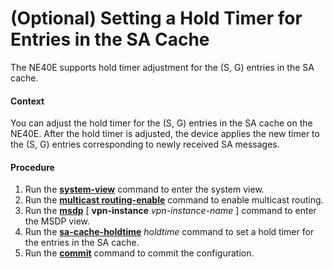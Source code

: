 (Optional) Setting a Hold Timer for Entries in the SA Cache
===========================================================

The NE40E supports hold timer adjustment for the (S, G) entries in the SA cache.

#### Context

You can adjust the hold timer for the (S, G) entries in the SA cache on the NE40E. After the hold timer is adjusted, the device applies the new timer to the (S, G) entries corresponding to newly received SA messages.


#### Procedure

1. Run the [**system-view**](cmdqueryname=system-view) command to enter the system view.
2. Run the [**multicast routing-enable**](cmdqueryname=multicast+routing-enable) command to enable multicast routing.
3. Run the [**msdp**](cmdqueryname=msdp) [ **vpn-instance** *vpn-instance-name* ] command to enter the MSDP view.
4. Run the [**sa-cache-holdtime**](cmdqueryname=sa-cache-holdtime) *holdtime* command to set a hold timer for the entries in the SA cache.
5. Run the [**commit**](cmdqueryname=commit) command to commit the configuration.